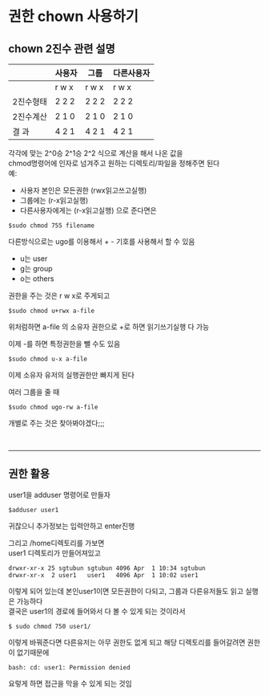 # 권한 chown 사용하기

## chown 2진수 관련 설명

| | 사용자 | 그룹 | 다른사용자 |  
|-- | -- | -- | -- |  
| | r w x | r w x | r w x |  
| 2진수형태 | 2 2 2 | 2 2 2 | 2 2 2 |  
| 2진수계산 | 2 1 0 | 2 1 0 | 2 1 0 |  
| 결 과 | 4 2 1 | 4 2 1 | 4 2 1 |  

각각에 맞는 2^0승 2^1승 2^2 식으로 계산을 해서 나온 값을   
chmod명령어에 인자로 넘겨주고 원하는 디렉토리/파일을 정해주면 된다  
예:   
- 사용자 본인은 모든권한 (rwx읽고쓰고실행)   
- 그룹에는 (r-x읽고실행)   
- 다른사용자에게는 (r-x읽고실행) 으로 준다면은  

```shell
$sudo chmod 755 filename
```

다른방식으로는 ugo를 이용해서 + - 기호를 사용해서 할 수 있음  
- u는 user  
- g는 group  
- o는 others  

권한을 주는 것은 r w x로 주게되고  
```shell
$sudo chmod u+rwx a-file
```
위처럼하면 a-file 의 소유자 권한으로 +로 하면 읽기쓰기실행 다 가능  

이제 -를 하면 특정권한을 뺄 수도 있음  
```shell
$sudo chmod u-x a-file
```
이제 소유자 유저의 실행권한만 빠지게 된다  

여러 그룹을 줄 때
```shell
$sudo chmod ugo-rw a-file
```
개별로 주는 것은 찾아봐야겠다;;;

</br>

___

## 권한 활용

user1을 adduser 명령어로 만들자
```shell
$adduser user1
```
귀찮으니 추가정보는 입력안하고 enter진행

그리고 /home디렉토리를 가보면  
user1 디렉토리가 만들어져있고 
```shell
drwxr-xr-x 25 sgtubun sgtubun 4096 Apr  1 10:34 sgtubun
drwxr-xr-x  2 user1   user1   4096 Apr  1 10:02 user1
```
이렇게 되어 있는데 본인user1이면 모든권한이 다되고, 그룹과 다른유저들도 읽고 실행은 가능하다  
결국은 user1의 경로에 들어와서 다 볼 수 있게 되는 것이라서 

```shell
$ sudo chmod 750 user1/
```
이렇게 바꿔준다면 다른유저는 아무 권한도 없게 되고 해당 디렉토리를 들어갈려면 권한이 없기때문에   

```shell
bash: cd: user1: Permission denied
```
요렇게 하면 접근을 막을 수 있게 되는 것임
